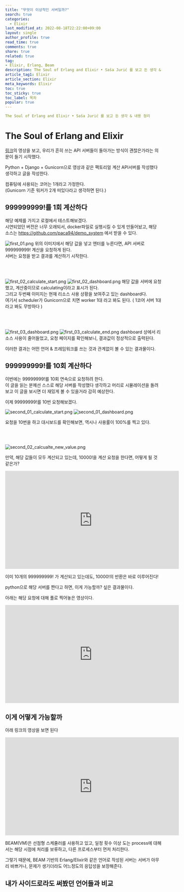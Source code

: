 ```yaml
---
title: "무엇이 이상적인 서버일까?"
search: true
categories:
  - Elixir
last_modified_at: 2022-08-18T22:22:00+09:00
layout: single
author_profile: true
read_time: true
comments: true
share: true
related: true
tag:
- Elixir, Erlang, Beam
description: The Soul of Erlang and Elixir • Saša Jurić 를 보고 든 생각 & 내용 정리
article_tag1: Elixir
article_section: Elixir
meta_keywords: Elixir
toc: true
toc_sticky: true
toc_label: 목차
popular: true
---
```


```yaml
The Soul of Erlang and Elixir • Saša Jurić 를 보고 든 생각 & 내용 정리
```
# The Soul of Erlang and Elixir
[링크](https://www.youtube.com/watch?v=JvBT4XBdoUE&ab_channel=GOTOConferences)의 영상을 보고, 우리가 흔히 쓰는 API 서버들이 돌아가는 방식이 괜찮은가라는 의문이 들기 시작했다.  

Python + Django + Gunicorn으로 영상과 같은 팩토리얼 계산 API서버를 작성했다 생각하고 글을 작성한다.

컴퓨팅에 사용되는 코어는 1개라고 가정한다.  
(Gunicorn 기준 워커가 2개 떠있다라고 생각하면 된다.)

## 999999999!를 1회 계산하다
해당 예제를 가지고 로컬에서 테스트해보겠다.  
시연되었던 버전은 너무 오래되서, docker파일로 실행시킬 수 있게 만들어놨고, 해당 소스는 https://github.com/paca94/demo_system 에서 받을 수 있다.

![first_01.png](../../../assets/image/elixir_fatorial/first_01.png)
위의 이미지에서 해당 값을 넣고 엔터를 누른다면, API 서버로 999999999! 계산을 요청하게 된다.  
서버는 요청을 받고 결과를 계산하기 시작한다.

<br/>
<br/>

![first_02_calculate_start.png](../../../assets/image/elixir_fatorial/first_02_calculate_start.png)
![first_02_dashboard.png](../../../assets/image/elixir_fatorial/first_02_dashboard.png)
해당 값을 서버에 요청했고, 계산중이므로 calculating이라고 표시가 된다.  
그리고 두번째 이미지는 현재 리소스 사용 상황을 보여주고 있는 dashboard다.  
여기서 scheduler가 Gunicorn으로 치면 worker 1대 라고 봐도 된다. ( 1코어 서버 1대라고 봐도 무방하다 )

<br/>
<br/>

![first_03_dashboard.png](../../../assets/image/elixir_fatorial/first_03_dashboard.png)
![first_03_calculate_end.png](../../../assets/image/elixir_fatorial/first_03_calculate_end.png)
dashboard 상에서 리소스 사용이 줄어들었고, 요청 페이지를 확인해보니, 결과값이 정상적으로 출력된다.

이러한 결과는 어떤 언어 & 프레임워크를 쓰는 것과 관계없이 볼 수 있는 결과물이다.


## 999999999!를 10회 계산하다
이번에는 99999999!를 10회 연속으로 요청하려 한다.  
이 글을 읽는 분께선 스스로 해당 서버를 작성했다 생각하고 머리로 시뮬레이션을 돌려보고 이 글을 보시면 더 재밌게 볼 수 있을거라 감히 예상한다.

이제 99999999!를 10번 요청해보겠다.

![second_01_calculate_start.png](../../../assets/image/elixir_fatorial/second_01_calculate_start.png)
![second_01_dashboard.png](../../../assets/image/elixir_fatorial/second_01_dashboard.png)

요청을 10번을 하고 대시보드를 확인해보면, 역시나 사용률이 100%를 찍고 있다.

<br/>
<br/>

![second_02_calcualte_new_value.png](../../../assets/image/elixir_fatorial/second_02_calcualte_new_value.png)

만약, 해당 값들이 모두 계산되고 있는데, 10000!을 계산 요청을 한다면, 어떻게 될 것 같은가?


<iframe width="560" height="315" src="https://www.youtube.com/embed/tXiUKPAMEsA" title="YouTube video player" frameborder="0" allow="accelerometer; autoplay; clipboard-write; encrypted-media; gyroscope; picture-in-picture" allowfullscreen></iframe>

이미 10개의 999999999! 가 계산되고 있는데도, 10000!의 반환은 바로 이루어진다!

python으로 해당 서버를 짠다고 하면, 이게 가능할까? 싶은 결과물이다.

아래는 해당 요청에 대해 풀로 찍어놓은 영상이다.

<iframe width="560" height="315" src="https://www.youtube.com/embed/aL7tHYbT3xY" title="YouTube video player" frameborder="0" allow="accelerometer; autoplay; clipboard-write; encrypted-media; gyroscope; picture-in-picture" allowfullscreen></iframe>


## 이게 어떻게 가능할까

아래 링크의 영상을 보면 된다

<iframe width="560" height="315" src="https://www.youtube.com/embed/JvBT4XBdoUE?start=379" title="YouTube video player" frameborder="0" allow="accelerometer; autoplay; clipboard-write; encrypted-media; gyroscope; picture-in-picture" allowfullscreen></iframe>

BEAM(VM)은 선점형 스케쥴러를 사용하고 있고, 일정 횟수 이상 도는 process에 대해서는 해당 시점에 처리를 보류하고, 다른 프로세스부터 먼저 처리한다.

그렇기 때문에, BEAM 기반의 Erlang/Elixir와 같은 언어로 작성된 서버는 서버가 아무리 바쁘거나, 문제가 생기더라도 어느정도의 응답성을 보장해준다.

## 내가 사이드로라도 써봤던 언어들과 비교
